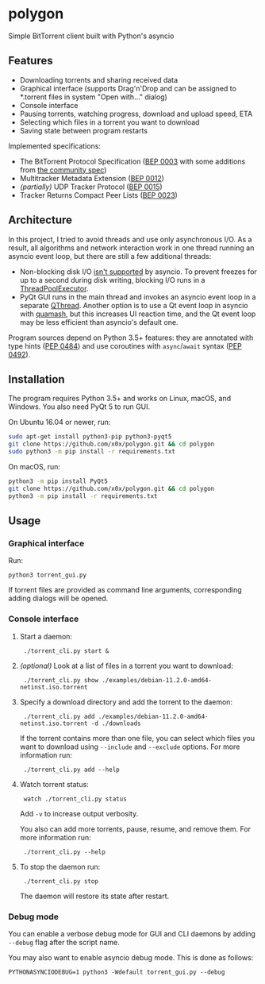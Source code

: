 polygon
===========

Simple BitTorrent client built with Python's asyncio

Features
--------

* Downloading torrents and sharing received data
* Graphical interface (supports Drag'n'Drop and can be assigned to *.torrent files in system "Open with..." dialog)
* Console interface
* Pausing torrents, watching progress, download and upload speed, ETA
* Selecting which files in a torrent you want to download
* Saving state between program restarts

Implemented specifications:

* The BitTorrent Protocol Specification ([BEP 0003][] with some additions from [the community spec][])
* Multitracker Metadata Extension ([BEP 0012][])
* *(partially)* UDP Tracker Protocol ([BEP 0015][])
* Tracker Returns Compact Peer Lists ([BEP 0023][])

[BEP 0003]: http://www.bittorrent.org/beps/bep_0003.html
[the community spec]: https://wiki.theory.org/BitTorrentSpecification
[BEP 0012]: http://www.bittorrent.org/beps/bep_0012.html
[BEP 0015]: http://www.bittorrent.org/beps/bep_0015.html
[BEP 0023]: http://www.bittorrent.org/beps/bep_0023.html

Architecture
------------

In this project, I tried to avoid threads and use only asynchronous I/O. As a result, all algorithms and network interaction work in one thread running an asyncio event loop, but there are still a few additional threads:

* Non-blocking disk I/O [isn't supported][asyncio-fs] by asyncio. To prevent freezes for up to a second
during disk writing, blocking I/O runs in a [ThreadPoolExecutor][].
* PyQt GUI runs in the main thread and invokes an asyncio event loop in a separate [QThread][]. Another option is
to use a Qt event loop in asyncio with [quamash][], but this increases UI reaction time, and the Qt event loop
may be less efficient than asyncio's default one.

[asyncio-fs]: https://github.com/python/asyncio/wiki/ThirdParty#filesystem
[ThreadPoolExecutor]: https://docs.python.org/3/library/concurrent.futures.html#concurrent.futures.ThreadPoolExecutor
[QThread]: https://doc.qt.io/qt-5/qthread.html
[quamash]: https://github.com/harvimt/quamash

Program sources depend on Python 3.5+ features: they are annotated with type hints ([PEP 0484][]) and
use coroutines with `async`/`await` syntax ([PEP 0492][]).

[PEP 0484]: https://www.python.org/dev/peps/pep-0484/
[PEP 0492]: https://www.python.org/dev/peps/pep-0492/

Installation
------------

The program requires Python 3.5+ and works on Linux, macOS, and Windows. You also need PyQt 5 to run GUI.

On Ubuntu 16.04 or newer, run:

```bash
sudo apt-get install python3-pip python3-pyqt5
git clone https://github.com/x0x/polygon.git && cd polygon
sudo python3 -m pip install -r requirements.txt
```

On macOS, run:

```bash
python3 -m pip install PyQt5
git clone https://github.com/x0x/polygon.git && cd polygon
python3 -m pip install -r requirements.txt
```

Usage
-----

### Graphical interface

Run:

    python3 torrent_gui.py

If torrent files are provided as command line arguments, corresponding adding dialogs will be opened.

### Console interface

1. Start a daemon:

        ./torrent_cli.py start &

2. *(optional)* Look at a list of files in a torrent you want to download:

        ./torrent_cli.py show ./examples/debian-11.2.0-amd64-netinst.iso.torrent

3. Specify a download directory and add the torrent to the daemon:

        ./torrent_cli.py add ./examples/debian-11.2.0-amd64-netinst.iso.torrent -d ./downloads

    If the torrent contains more than one file, you can select which files you want to download
    using `--include` and `--exclude` options. For more information run:

        ./torrent_cli.py add --help

4. Watch torrent status:

        watch ./torrent_cli.py status

    Add `-v` to increase output verbosity.

    You also can add more torrents, pause, resume, and remove them. For more information run:

        ./torrent_cli.py --help

5. To stop the daemon run:

        ./torrent_cli.py stop

    The daemon will restore its state after restart.

### Debug mode

You can enable a verbose debug mode for GUI and CLI daemons by adding `--debug` flag after the script name.

You may also want to enable asyncio debug mode. This is done as follows:

    PYTHONASYNCIODEBUG=1 python3 -Wdefault torrent_gui.py --debug
